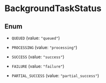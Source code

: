 

# BackgroundTaskStatus

## Enum


* `QUEUED` (value: `"queued"`)

* `PROCESSING` (value: `"processing"`)

* `SUCCESS` (value: `"success"`)

* `FAILURE` (value: `"failure"`)

* `PARTIAL_SUCCESS` (value: `"partial_success"`)



